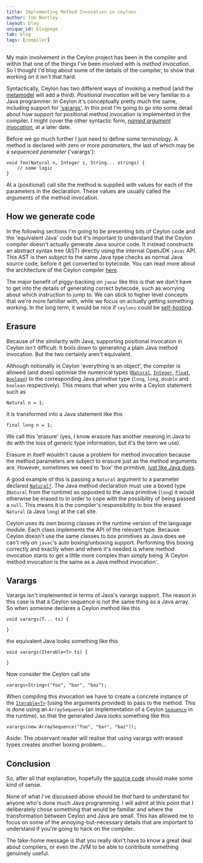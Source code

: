 ```yaml
---
title: Implementing Method Invocation in ceylonc
author: Tom Bentley
layout: blog
unique_id: blogpage
tab: blog
tags: [compiler]
---
```


My main involvement in the Ceylon project has been in the compiler and within
that one of the things I've been involved with is *method invocation*. So 
I thought I'd blog about some of the details of the compiler, to show that 
working on it isn't that hard.

Syntactically, Ceylon has two different ways of invoking a method (and the 
[metamodel](/documentation/tour/functions/) will add a third). 
*Positional invocation*
will be very familiar to a Java programmer. In Ceylon it's conceptually 
pretty much the same, including support for ['varargs'](/documentation/tour/missing-pieces/#sequenced_parameters). 
In this post I'm going to go into some detail about how support 
for positional method invocation is implemented in the compiler. I might cover 
the other syntactic form, [*named argument invocation*](/documentation/tour/named-arguments/), 
at a later date.

Before we go much further I just need to define some terminology. A method is
declared with zero or more *parameters*, the last of which may be a 
*sequenced parameter* ('varargs'):

    void foo(Natural n, Integer i, String... strings) {
        // some logic
    }
    
At a (positional) call site the method is supplied with values
for each of the parameters in the declaration. These values are usually called 
the *arguments* of the method invocation.

## How we generate code

In the following sections I'm going to be presenting bits of Ceylon code and 
the 'equivalent Java' code but it's 
important to understand that the Ceylon compiler doesn't 
actually generate Java source code. It instead constructs an abstract syntax 
tree (AST) directly 
using the internal OpenJDK `javac` API. This AST is then subject to the same 
Java type checks as normal Java source code, before it get converted to 
bytecode. You can read more about the architecture of the Ceylon compiler 
[here](/code/architecture/).

The major benefit of piggy-backing on `javac` like this is that
we don't have to get into the details of generating correct bytecode, such as 
worrying about which instruction to jump to. We can 
stick to higher level concepts that we're more familiar with, while we focus 
on actually getting something working. In the long term, it would be nice 
if `ceylonc` could be [self-hosting](http://en.wikipedia.org/wiki/Bootstrapping_%28compilers%29).

## Erasure

Because of the similarity with Java, supporting positional invocation in Ceylon 
isn't difficult: It boils down to generating a plain Java method 
invocation. But the two certainly aren't equivalent.

Although notionally in Ceylon 'everything is an object', the compiler is 
allowed (and does) optimise the numerical types 
([`Natural`](/documentation/api/current/ceylon/language/class_Natural.html), 
[`Integer`](/documentation/api/current/ceylon/language/class_Integer.html), 
[`Float`](/documentation/api/current/ceylon/language/class_Float.html), 
[`Boolean`](/documentation/api/current/ceylon/language/class_Boolean.html)) to the
corresponding Java primitive type 
(`long`, `long`, `double` and `boolean` respectively). This means that when you 
write a Ceylon statement such as

    Natural n = 1;
    
it is transformed into a Java statement like this

<!-- lang: java -->
    final long n = 1;

We call this 'erasure' (yes, I know erasure has another meaning in
Java to do with the loss of generic type information, but it's the term 
we use).

Erasure in itself wouldn't
cause a problem for method invocation because the method parameters are 
subject to erasure just as the method arguments are. However, sometimes we 
need to 'box' the primitive, [just like Java does](http://docs.oracle.com/javase/1.5.0/docs/guide/language/autoboxing.html). 

A good example of this is 
passing a `Natural` argument to a parameter declared 
[`Natural?`](/documentation/tour/basics/#dealing_with_objects_that_arent_there). 
The Java method declaration must use a boxed type (`Natural` from the runtime) 
as opposted to the Java primitive (`long`) it would otherwise be erased to 
in order to cope with the possibility of being passed a `null`. 
This means it is the compiler's responsibility to box the 
erased `Natural` (a Java `long`) at the call site.

Ceylon uses its own boxing classes in the runtime version of the 
language module.
Each class implements the API of the relevant type. Because Ceylon doesn't use 
the same classes to box primitives as Java does we can't rely on 
`javac`'s auto boxing/unboxing support. Performing this boxing correctly and
exactly when and where it's needed is where method invocation starts to 
get a little more complex than simply being 'A Ceylon method invocation is the 
same as a Java method invocation'.

## Varargs 

Varargs isn't implemented in terms of Java's varargs support. 
The reason in this case is that a Ceylon 
sequence is not the same thing as a Java array. So when someone declares a 
Ceylon method like this

    void varargs(T... ts) {
    
    }

the equivalent Java looks something like this

<!-- lang: java -->
    void varargs(Iterable<T> ts) {
    
    }

Now consider the Ceylon call site

    varargs<String>("foo", "bar", "baz");

When compiling this invocation we have to create a concrete instance of the 
[`Iterable<T>`](/documentation/api/current/ceylon/language/interface_Iterable.html) (using the arguments provided) to pass 
to the method.
This is done using an `ArraySequence` (an implementation of a Ceylon 
[`Sequence`](/documentation/api/current/ceylon/language/interface_Sequence.html) 
in the runtime), so that the generated Java looks something like this

<!-- lang: java -->
    varargs(new ArraySequence("foo", "bar", "baz"));

Aside: The observant reader will realise that using varargs with erased types creates
another boxing problem...

## Conclusion

So, after all that explanation, hopefully the [source code](https://github.com/ceylon/ceylon-compiler/blob/c8ca6087e94a98654d7361c3f399a099c2cc7a97/src/com/redhat/ceylon/compiler/codegen/ExpressionTransformer.java#LC758) 
should make some kind of sense.

None of what I've discussed above should be *that* hard to understand for 
anyone who's done much Java programming. I will admit at this point that I 
deliberately chose something that would be familiar and where the 
transformation between Ceylon and Java are small. This has allowed me to focus 
on some of the annoying-but-necessary details that are important to 
understand if you're going to hack on the compiler. 

The take-home message is 
that you really don't have to know a great deal about compilers, or even the 
JVM to be able to contribute something genuinely useful.


